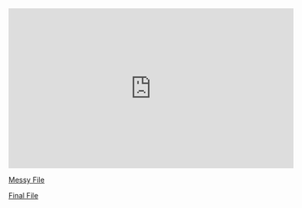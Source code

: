 <iframe width="560" height="315" src="https://www.youtube.com/embed/qjyzQhbCP0g" title="YouTube video player" frameborder="0" allow="accelerometer; autoplay; clipboard-write; encrypted-media; gyroscope; picture-in-picture" allowfullscreen></iframe>

[Messy File](html/messy-Notebook.html)

[Final File](html/final-Notebook.html)